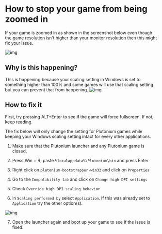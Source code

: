 # How to stop your game from being zoomed in

If your game is zoomed in as shown in the screenshot below even though the game resolution isn't higher than your monitor resolution then this might fix your issue.

![img](/images/docs/fix-game-zoomed-in/example.png)

## Why is this happening?

This is happening because your scaling setting in Windows is set to something higher than 100% and some games will use that scaling setting but you can prevent that from happening.
![img](/images/docs/fix-game-zoomed-in/windows-setting.png)

## How to fix it

First, try pressing ALT+Enter to see if the game will force fullscreen. If not, keep reading.

The fix below will only change the setting for Plutonium games while keeping your Windows scaling setting intact for every other applications.

1. Make sure that the Plutonium launcher and any Plutonium game is closed.

2. Press Win + R, paste `%localappdata%\Plutonium\bin` and press Enter

3. Right click on `plutonium-bootstrapper-win32` and click on `Properties`

4. Go to the `Compatibility tab` and click on `Change high DPI settings`

5. Check `Override high DPI scaling behavior`

6. In `Scaling performed by` select `Application`. If this was already set to `Application` try the other option(s).

![img](/images/docs/fix-game-zoomed-in/app-setting.png)

7. Open the launcher again and boot up your game to see if the issue is fixed.
